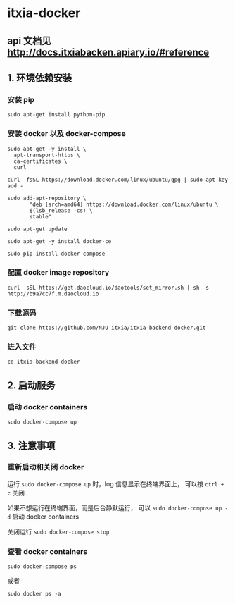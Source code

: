 # itxia-docker #

## api 文档见 http://docs.itxiabacken.apiary.io/#reference

## 1. 环境依赖安装

### 安装 pip
`sudo apt-get install python-pip`

### 安装 docker 以及 docker-compose 
```
sudo apt-get -y install \
  apt-transport-https \
  ca-certificates \
  curl
```

```
curl -fsSL https://download.docker.com/linux/ubuntu/gpg | sudo apt-key add -
```

```
sudo add-apt-repository \
       "deb [arch=amd64] https://download.docker.com/linux/ubuntu \
       $(lsb_release -cs) \
       stable"
```

```
sudo apt-get update
```

```
sudo apt-get -y install docker-ce
```

```
sudo pip install docker-compose
```

### 配置 docker image repository
`curl -sSL https://get.daocloud.io/daotools/set_mirror.sh | sh -s http://b9a7cc7f.m.daocloud.io`

### 下载源码
`git clone https://github.com/NJU-itxia/itxia-backend-docker.git`

### 进入文件
`cd itxia-backend-docker`

## 2. 启动服务

### 启动 docker containers
`sudo docker-compose up` 

## 3. 注意事项

### 重新启动和关闭 docker
运行 `sudo docker-compose up` 时，log 信息显示在终端界面上， 可以按 `ctrl + c` 关闭 

如果不想运行在终端界面，而是后台静默运行， 可以 `sudo docker-compose up -d` 启动 docker containers

关闭运行 `sudo docker-compose stop`

### 查看 docker containers
`sudo docker-compose ps`

或者

`sudo docker ps -a`
  
